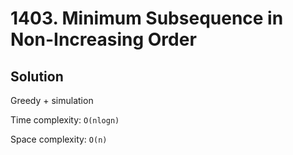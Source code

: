 # 1403. Minimum Subsequence in Non-Increasing Order

## Solution

Greedy + simulation

Time complexity: `O(nlogn)`

Space complexity: `O(n)`
